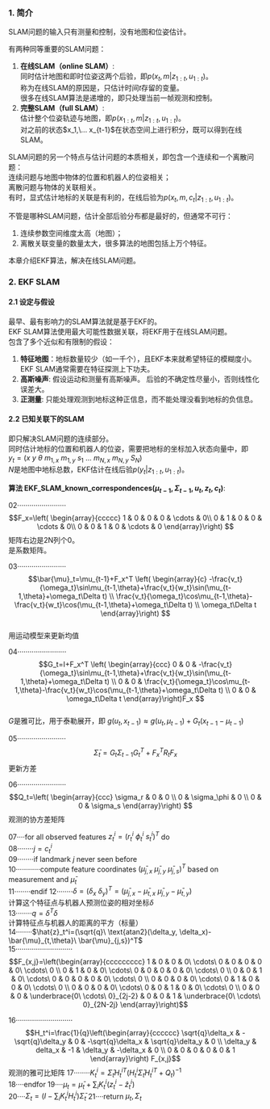 ### 1. 简介

SLAM问题的输入只有测量和控制，没有地图和位姿估计。

有两种同等重要的SLAM问题：  
1. **在线SLAM（online SLAM）**:   
    同时估计地图和即时位姿这两个后验，即$p(x_t,m|z_{1:t},u_{1:t})$。  
    称为在线SLAM的原因是，只估计时间$t$存留的变量。  
    很多在线SLAM算法是递增的，即只处理当前一帧观测和控制。  
2. **完整SLAM（full SLAM）**:   
    估计整个位姿轨迹与地图，即$p(x_{1:t}, m| z_{1:t}, u_{1:t})$。  
    对之前的状态$x_1,\... x_{t-1}$在状态空间上进行积分，既可以得到在线SLAM。  


SLAM问题的另一个特点与估计问题的本质相关，即包含一个连续和一个离散问题：  
连续问题与地图中物体的位置和机器人的位姿相关；  
离散问题与物体的关联相关。  
有时，显式估计地标的关联是有利的，在线后验为$p(x_t,m,c_t|z_{1:t},u_{1:t})$。  

不管是哪种SLAM问题，估计全部后验分布都是最好的，但通常不可行：  
1. 连续参数空间维度太高（地图）；  
2. 离散关联变量的数量太大，很多算法的地图包括上万个特征。

本章介绍EKF算法，解决在线SLAM问题。

### 2. EKF SLAM

#### 2.1 设定与假设

最早、最有影响力的SLAM算法就是基于EKF的。  
EKF SLAM算法使用最大可能性数据关联，将EKF用于在线SLAM问题。  
包含了多个近似和有限制的假设：  
1. **特征地图**：地标数量较少（如一千个），且EKF本来就希望特征的模糊度小。
EKF SLAM通常需要在特征探测上下功夫。  
2. **高斯噪声**: 假设运动和测量有高斯噪声。
后验的不确定性尽量小，否则线性化误差大。
3. **正测量**: 只能处理观测到地标这种正信息，而不能处理没看到地标的负信息。

#### 2.2 已知关联下的SLAM

即只解决SLAM问题的连续部分。  
同时估计地标的位置和机器人的位姿，需要把地标的坐标加入状态向量中，即  
$y_t=(x\ y\ \theta\ m_{1,x}\ m_{1,y}\ s_1\ ...\ m_{N,x}\ m_{N,y}\ S_N)$  
$N$是地图中地标总数，EKF估计在线后验$p(y_t|z_{1:t}, u_{1:t})$。

**算法 EKF_SLAM_known_correspondences($\mu_{t-1}, \Sigma_{t-1}, u_t, z_t, c_t$)**:  

02························
$$F_x=\left( \begin{array}{ccccc}
    1 & 0 & 0 & 0 & \cdots & 0\\
    0 & 1 & 0 & 0 & \cdots & 0\\
    0 & 0 & 1 & 0 & \cdots & 0
  \end{array}\right) $$
矩阵右边是2N列个0。  
是系数矩阵。  

03························
$$\bar{\mu}_t=\mu_{t-1}+F_x^T \left( \begin{array}{c}
    -\frac{v_t}{\omega_t}\sin\mu_{t-1,\theta}+\frac{v_t}{w_t}\sin(\mu_{t-1,\theta}+\omega_t\Delta t) \\
    \frac{v_t}{\omega_t}\cos\mu_{t-1,\theta}-\frac{v_t}{w_t}\cos(\mu_{t-1,\theta}+\omega_t\Delta t) \\
    \omega_t\Delta t
  \end{array}\right) $$  
用运动模型来更新均值

04························
$$G_t=I+F_x^T \left( \begin{array}{ccc}
    0 & 0 & -\frac{v_t}{\omega_t}\sin\mu_{t-1,\theta}+\frac{v_t}{w_t}\sin(\mu_{t-1,\theta}+\omega_t\Delta t) \\
    0 & 0 & \frac{v_t}{\omega_t}\cos\mu_{t-1,\theta}-\frac{v_t}{w_t}\cos(\mu_{t-1,\theta}+\omega_t\Delta t) \\
    0 & 0 & \omega_t\Delta t
  \end{array}\right)F_x $$  
$G$是雅可比，用于泰勒展开，即
$g(u_t, x_{t-1})\approx g(u_t, \mu_{t-1})+G_t(x_{t-1}-\mu_{t-1})$

05························
$$\bar{\Sigma}_t=G_t\Sigma_{t-1}G_t^T + F_x^T R_t F_x$$
更新方差

06························
$$Q_t=\left( \begin{array}{ccc}
    \sigma_r & 0           & 0 \\
    0        & \sigma_\phi & 0 \\
    0        & 0           & \sigma_s
    \end{array}\right) $$
观测的协方差矩阵


07····for all observed features $z_t^i = (r_t^i\ \phi_t^i\ s_t^i)^T$ do  
08········$j = c_t^i$  
09········if landmark $j$ never seen before  
10············compute feature coordinates $(\bar{\mu}_{j,x}\ \bar{\mu}_{j,y}\ \bar{\mu}_{j,s})^T$ based on measurement and $\bar{\mu}_t$  
11········endif
12········$\delta=(\delta_x\ \delta_y)^T=(\bar{\mu}_{j,x}-\bar{\mu}_{t,x} \ \bar{\mu}_{j,y}-\bar{\mu}_{t,y})$  
计算这个特征点与机器人预测位姿的相对坐标$\delta$  
13········$q=\delta^T\delta$    
计算特征点与机器人的距离的平方（标量）  
14········$\hat{z}_t^i=(\sqrt{q}\ \text{atan2}(\delta_y, \delta_x)-\bar{\mu}_{t,\theta}\ \bar{\mu}_{j,s})^T$  
15····························
$$F_{x,j}=\left(\begin{array}{ccccccccc}
    1 & 0 & 0 & 0\ \cdots\ 0 & 0 & 0 & 0 & 0\ \cdots\ 0 \\
    0 & 1 & 0 & 0\ \cdots\ 0 & 0 & 0 & 0 & 0\ \cdots\ 0 \\
    0 & 0 & 1 & 0\ \cdots\ 0 & 0 & 0 & 0 & 0\ \cdots\ 0 \\
    0 & 0 & 0 & 0\ \cdots\ 0 & 1 & 0 & 0 & 0\ \cdots\ 0 \\
    0 & 0 & 0 & 0\ \cdots\ 0 & 0 & 1 & 0 & 0\ \cdots\ 0 \\
    0 & 0 & 0 & \underbrace{0\ \cdots\ 0}_{2j-2} & 0 & 0 & 1 & \underbrace{0\ \cdots\ 0}_{2N-2j} 
    \end{array}\right)$$

16····························  
$$H_t^i=\frac{1}{q}\left(\begin{array}{cccccc}
    \sqrt{q}\delta_x & -\sqrt{q}\delta_y & 0 & -\sqrt{q}\delta_x & \sqrt{q}\delta_y & 0 \\
    \delta_y & delta_x & -1 & \delta_y & -\delta_x & 0 \\
    0 & 0 & 0 & 0 & 0 & 1
    \end{array}\right) F_{x,j}$$
观测的雅可比矩阵
17········$K_t^i=\bar{\Sigma}_tH_t^{iT}(H_t^i\bar{\Sigma}_tH_t^{iT}+Q_t)^{-1}$  
18····endfor
19····$\mu_t=\bar{\mu}_t+\sum_iK_t^i(z_t^i-\hat{z}_t^i)$  
20····$\Sigma_t=(I-\sum_iK_t^iH_t^i)\bar{\Sigma}_t$
21····return $\mu_t,\Sigma_t$



